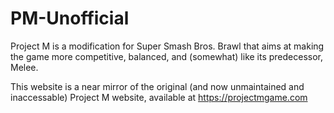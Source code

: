 # PM-Unofficial

Project M is a modification for Super Smash Bros. Brawl that aims at making the game more competitive, balanced, and (somewhat) like its predecessor, Melee.

This website is a near mirror of the original (and now unmaintained and inaccessable) Project M website, available at https://projectmgame.com
